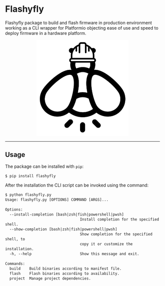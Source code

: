 # Flashyfly

Flashyfly package to build and flash firmware in production environment working as a CLI wrapper for Platformio objecting ease of use and speed to deploy firmware in a hardware platform.

<center> <img src="img/flashyfly.png" alt="drawing" style="width:300px;"/> </center>

---

## Usage

The package can be installed with `pip`:

```
$ pip install flashyfly
```

After the installation the CLI script can be invoked using the command:

```
$ python flashyfly.py
Usage: flashyfly.py [OPTIONS] COMMAND [ARGS]...

Options:
  --install-completion [bash|zsh|fish|powershell|pwsh]
                                  Install completion for the specified shell.
  --show-completion [bash|zsh|fish|powershell|pwsh]
                                  Show completion for the specified shell, to
                                  copy it or customize the installation.
  -h, --help                      Show this message and exit.

Commands:
  build    Build binaries according to manifest file.
  flash    Flash binaries according to availability.
  project  Manage project dependencies.
```

